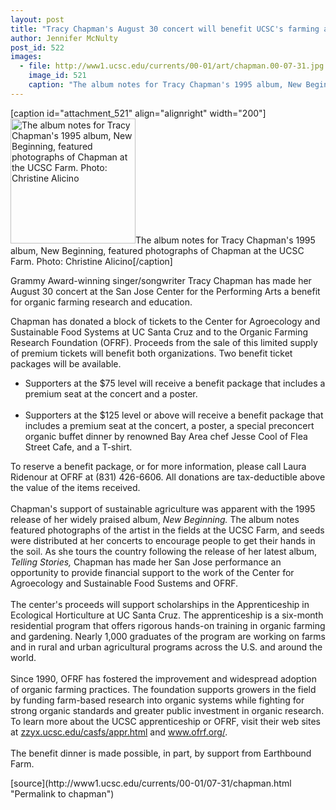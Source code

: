 ```yaml
---
layout: post
title: "Tracy Chapman's August 30 concert will benefit UCSC's farming apprenticeship"
author: Jennifer McNulty
post_id: 522
images:
  - file: http://www1.ucsc.edu/currents/00-01/art/chapman.00-07-31.jpg
    image_id: 521
    caption: "The album notes for Tracy Chapman's 1995 album, New Beginning, featured photographs of Chapman at the UCSC Farm. Photo: Christine Alicino"
---
```


[caption id="attachment_521" align="alignright" width="200"]<a href="http://localhost/mysite/wp-content/uploads/2000/07/chapman.00-07-31.jpg"><img class="size-full wp-image-521" src="http://localhost/mysite/wp-content/uploads/2000/07/chapman.00-07-31.jpg" alt="The album notes for Tracy Chapman's 1995 album, New Beginning, featured photographs of Chapman at the UCSC Farm. Photo: Christine Alicino" width="200" height="200" /></a>The album notes for Tracy Chapman's 1995 album, New Beginning, featured photographs of Chapman at the UCSC Farm. Photo: Christine Alicino[/caption]
<p>
  Grammy Award-winning singer/songwriter Tracy Chapman has made her August 30 concert at the San Jose Center for the Performing Arts a benefit for organic farming research and education.
</p>
<p>
  Chapman has donated a block of tickets to the Center for Agroecology and Sustainable Food Systems at UC Santa Cruz and to the Organic Farming Research Foundation (OFRF). Proceeds from the sale of this limited supply of premium tickets will benefit both organizations. Two benefit ticket packages will be available.
</p>
<ul>
  <li>Supporters at the $75 level will receive a benefit package that includes a premium seat at the concert and a poster.<br>
    <br>
  </li>
  <li>Supporters at the $125 level or above will receive a benefit package that includes a premium seat at the concert, a poster, a special preconcert organic buffet dinner by renowned Bay Area chef Jesse Cool of Flea Street Cafe, and a T-shirt.
  </li>
</ul>
<p>
  To reserve a benefit package, or for more information, please call Laura Ridenour at OFRF at (831) 426-6606. All donations are tax-deductible above the value of the items received.<br>
  <br>
  Chapman's support of sustainable agriculture was apparent with the 1995 release of her widely praised album, <i>New Beginning.</i> The album notes featured photographs of the artist in the fields at the UCSC Farm, and seeds were distributed at her concerts to encourage people to get their hands in the soil. As she tours the country following the release of her latest album, <i>Telling Stories,</i> Chapman has made her San Jose performance an opportunity to provide financial support to the work of the Center for Agroecology and Sustainable Food Sustems and OFRF.<br>
  <br>
  The center's proceeds will support scholarships in the Apprenticeship in Ecological Horticulture at UC Santa Cruz. The apprenticeship is a six-month residential program that offers rigorous hands-on training in organic farming and gardening. Nearly 1,000 graduates of the program are working on farms and in rural and urban agricultural programs across the U.S. and around the world.<br>
  <br>
  Since 1990, OFRF has fostered the improvement and widespread adoption of organic farming practices. The foundation supports growers in the field by funding farm-based research into organic systems while fighting for strong organic standards and greater public investment in organic research. To learn more about the UCSC apprenticeship or OFRF, visit their web sites at <a href="http://zzyx.ucsc.edu/casfs/appr.html">zzyx.ucsc.edu/casfs/appr.html</a> and <a href="http://www.ofrf.org/">www.ofrf.org/</a>.<br>
  <br>
  The benefit dinner is made possible, in part, by support from Earthbound Farm.
</p>
<p>

</p>
[source](http://www1.ucsc.edu/currents/00-01/07-31/chapman.html "Permalink to chapman")

